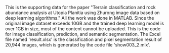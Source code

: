 This is the supporting data for the paper "Terrain classification and rock abundance analysis at Utopia Planitia using Zhurong image data based on deep learning algorithms."
All the work was done in MATLAB. Since the original image dataset exceeds 10GB and the trained deep learning model is over 1GB in size, most of the content cannot be uploaded.
This is the code for image classification, prediction, and semantic segmentation.
The Excel file named 'result.xlsx' is the classification and pixel segmentation result of 20,944 images, which is generated by the code file 'show003_2.mlx'.
